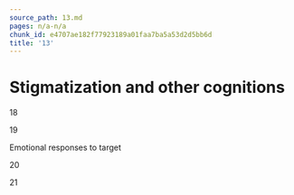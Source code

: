```yaml
---
source_path: 13.md
pages: n/a-n/a
chunk_id: e4707ae182f77923189a01faa7ba5a53d2d5bb6d
title: '13'
---
```

# Stigmatization and other cognitions

18

19

Emotional responses to target

20

21

